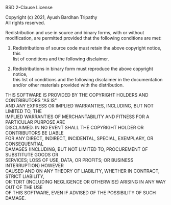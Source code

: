 BSD 2-Clause License

Copyright (c) 2021, Ayush Bardhan Tripathy  
All rights reserved.

Redistribution and use in source and binary forms, with or without  
modification, are permitted provided that the following conditions are met:

1. Redistributions of source code must retain the above copyright notice, this  
   list of conditions and the following disclaimer.

2. Redistributions in binary form must reproduce the above copyright notice,  
   this list of conditions and the following disclaimer in the documentation  
   and/or other materials provided with the distribution.

THIS SOFTWARE IS PROVIDED BY THE COPYRIGHT HOLDERS AND CONTRIBUTORS "AS IS"  
AND ANY EXPRESS OR IMPLIED WARRANTIES, INCLUDING, BUT NOT LIMITED TO, THE  
IMPLIED WARRANTIES OF MERCHANTABILITY AND FITNESS FOR A PARTICULAR PURPOSE ARE  
DISCLAIMED. IN NO EVENT SHALL THE COPYRIGHT HOLDER OR CONTRIBUTORS BE LIABLE  
FOR ANY DIRECT, INDIRECT, INCIDENTAL, SPECIAL, EXEMPLARY, OR CONSEQUENTIAL  
DAMAGES (INCLUDING, BUT NOT LIMITED TO, PROCUREMENT OF SUBSTITUTE GOODS OR  
SERVICES; LOSS OF USE, DATA, OR PROFITS; OR BUSINESS INTERRUPTION) HOWEVER  
CAUSED AND ON ANY THEORY OF LIABILITY, WHETHER IN CONTRACT, STRICT LIABILITY,  
OR TORT (INCLUDING NEGLIGENCE OR OTHERWISE) ARISING IN ANY WAY OUT OF THE USE  
OF THIS SOFTWARE, EVEN IF ADVISED OF THE POSSIBILITY OF SUCH DAMAGE.
